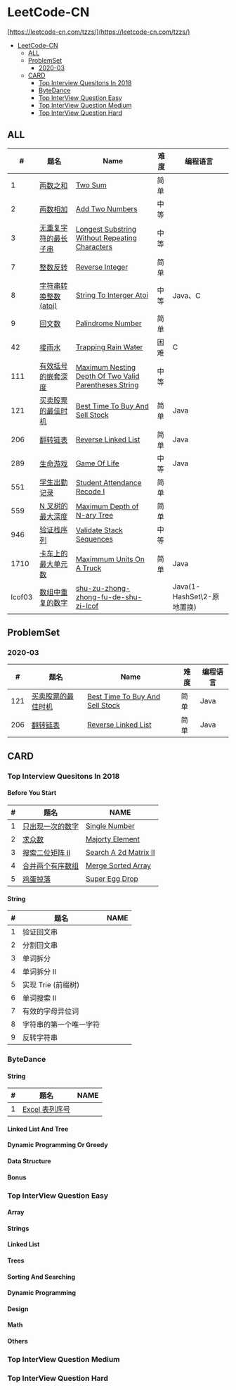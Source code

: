 # LeetCode-CN

[https://leetcode-cn.com/tzzs/](https://leetcode-cn.com/tzzs/)

- [LeetCode-CN](#leetcode-cn)
  - [ALL](#all)
  - [ProblemSet](#problemset)
    - [2020-03](#2020-03)
  - [CARD](#card)
    - [Top Interview Quesitons In 2018](#top-interview-quesitons-in-2018)
    - [ByteDance](#bytedance)
    - [Top InterView Question Easy](#top-interview-question-easy)
    - [Top InterView Question Medium](#top-interview-question-medium)
    - [Top InterView Question Hard](#top-interview-question-hard)

## ALL

| #      | 题名                                                                                   | Name                                                                                                                      | 难度 | 编程语言                   |
| ------ | -------------------------------------------------------------------------------------- | ------------------------------------------------------------------------------------------------------------------------- | ---- | -------------------------- |
| 1      | [两数之和](./all/)                                                                     | [Two Sum](./all/)                                                                                                         | 简单 |                            |
| 2      | [两数相加](./all/2.add-two-numbers)                                                    | [Add Two Numbers](./all/2.add-two-numbers)                                                                                | 中等 |                            |
| 3      | [无重复字符的最长子串](./all/)                                                         | [Longest Substring Without Repeating Characters](./all/)                                                                  | 中等 |                            |
| 7      | [整数反转](./all/7.reverse-integer)                                                    | [Reverse Integer](./all/7.reverse-integer)                                                                                | 简单 |                            |
| 8      | [字符串转换整数(atoi)](./all/8.string-to-integer-atoi)                                 | [String To Interger Atoi](./all/8.string-to-integer-atoi)                                                                 | 中等 | Java、C                    |
| 9      | [回文数](./all/9.palindrome-number)                                                    | [Palindrome Number](./all/9.palindrome-numbe)                                                                             | 简单 |                            |
| 42     | [接雨水](./all/42.trapping-rain-water)                                                 | [Trapping Rain Water](./all/42.trapping-rain-water)                                                                       | 困难 | C                          |
| 111    | [有效括号的嵌套深度](./all/111.maximum-nesting-depth-of-two-valid-parentheses-strings) | [Maximum Nesting Depth Of Two Valid Parentheses String](./all/111.maximum-nesting-depth-of-two-valid-parentheses-strings) | 中等 |                            |
| 121    | [买卖股票的最佳时机](./problemset/2020-03/121.best-time-to-buy-and-sell-stock)         | [Best Time To Buy And Sell Stock](./problemset/2020-03/121.best-time-to-buy-and-sell-stock)                               | 简单 | Java                       |
| 206    | [翻转链表](./problemset/2020-03/206.reverse-linked-list)                               | [Reverse Linked List](./problemset/2020-03/206.reverse-linked-list)                                                       | 简单 | Java                       |
| 289    | [生命游戏](./all/289.game-of-life)                                                     | [Game Of Life](./all/289.game-of-life)                                                                                    | 中等 | Java                       |
| 551    | [学生出勤记录](./all/551.学生出勤记录I)                                                | [Student Attendance Recode I](./all/551.学生出勤记录I)                                                                    | 简单 |                            |
| 559    | [N 叉树的最大深度](./all/559.maximum-depth-of-n-ary-tree)                              | [Maximum Depth of N-ary Tree](./all/559.maximum-depth-of-n-ary-tree)                                                      | 简单 |                            |
| 946    | [验证栈序列](./all/946.验证栈序列)                                                     | [Validate Stack Sequences](./all/946.验证栈序列)                                                                          | 中等 |                            |
| 1710   | [卡车上的最大单元数](./all/1710.maximum-units-on-a-truck)                              | [Maximmum Units On A Truck](./all/1710.maximum-units-on-a-truck)                                                          | 简单 | Java                       |
| lcof03 | [数组中重复的数字](./all/lcof03.shu-zu-zhong-zhong-fu-de-shu-zi-lcof)                  | [shu-zu-zhong-zhong-fu-de-shu-zi-lcof](./all/lcof03.shu-zu-zhong-zhong-fu-de-shu-zi-lcof)                                 |      | Java(1-HashSet\2-原地置换) |

## ProblemSet

### 2020-03

| #   | 题名                                                                           | Name                                                                                        | 难度 | 编程语言 |
| --- | ------------------------------------------------------------------------------ | ------------------------------------------------------------------------------------------- | ---- | -------- |
| 121 | [买卖股票的最佳时机](./problemset/2020-03/121.best-time-to-buy-and-sell-stock) | [Best Time To Buy And Sell Stock](./problemset/2020-03/121.best-time-to-buy-and-sell-stock) | 简单 | Java     |
| 206 | [翻转链表](./problemset/2020-03/206.reverse-linked-list)                       | [Reverse Linked List](./problemset/2020-03/206.reverse-linked-list)                         | 简单 | Java     |

## CARD

### Top Interview Quesitons In 2018

#### Before You Start

| #   | 题名                                                                                                   | NAME                                                                                                        |
| --- | ------------------------------------------------------------------------------------------------------ | ----------------------------------------------------------------------------------------------------------- |
| 1   | [只出现一次的数字](./explore/interview/card/top-interview-questions-in-2018/261/before-you-start/1106) | [Single Number](./explore/interview/card/top-interview-questions-in-2018/261/before-you-start/1106)         |
| 2   | [求众数](./explore/interview/card/top-interview-questions-in-2018/261/before-you-start/1107)           | [Majorty Element](./explore/interview/card/top-interview-questions-in-2018/261/before-you-start/1107)       |
| 3   | [搜索二位矩阵 II](./explore/interview/card/top-interview-questions-in-2018/261/before-you-start/1108)  | [Search A 2d Matrix II](./explore/interview/card/top-interview-questions-in-2018/261/before-you-start/1108) |
| 4   | [合并两个有序数组](./explore/interview/card/top-interview-questions-in-2018/261/before-you-start/1109) | [Merge Sorted Array](./explore/interview/card/top-interview-questions-in-2018/261/before-you-start/1109)    |
| 5   | [鸡蛋掉落](./explore/interview/card/top-interview-questions-in-2018/261/before-you-start/1110)         | [Super Egg Drop](./explore/interview/card/top-interview-questions-in-2018/261/before-you-start/1110)        |

#### String

| #   | 题名                   | NAME |
| --- | ---------------------- | ---- |
| 1   | 验证回文串             |      |
| 2   | 分割回文串             |      |
| 3   | 单词拆分               |      |
| 4   | 单词拆分 II            |      |
| 5   | 实现 Trie (前缀树)     |      |
| 6   | 单词搜索 II            |      |
| 7   | 有效的字母异位词       |      |
| 8   | 字符串的第一个唯一字符 |      |
| 9   | 反转字符串             |      |

### ByteDance

#### String

| #   | 题名                                                                                         | NAME                                                                           |
| --- | -------------------------------------------------------------------------------------------- | ------------------------------------------------------------------------------ |
| 1   | [Excel 表列序号](./explore/interview/card/top-interview-questions-in-2018/268/hash-map/1162) | [](./explore/interview/card/top-interview-questions-in-2018/268/hash-map/1162) |

#### Linked List And Tree

#### Dynamic Programming Or Greedy

#### Data Structure

#### Bonus

### Top InterView Question Easy

#### Array

#### Strings

#### Linked List

#### Trees

#### Sorting And Searching

#### Dynamic Programming

#### Design

#### Math

#### Others

### Top InterView Question Medium

### Top InterView Question Hard
